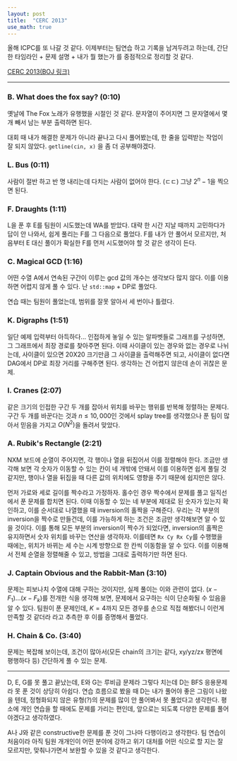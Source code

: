 ```yaml
---
layout: post
title:  "CERC 2013"
use_math: true
---
```



올해 ICPC를 또 나갈 것 같다. 이제부터는 팀연습 하고 기록을 남겨두려고 하는데, 간단한 타임라인 + 문제 설명 + 내가 뭘 했는가 를 중점적으로 정리할 것 같다.

[CERC 2013(BOJ 링크)]("https://www.acmicpc.net/category/detail/1176")

***

### B. What does the fox say? (0:10)
옛날에 The Fox 노래가 유행했을 시절인 것 같다. 문자열이 주어지면 그 문자열에서 몇 개 빼서 남는 부분 출력하면 된다.

대회 때 내가 해결한 문제가 아니라 끝나고 다시 풀어봤는데, 한 줄을 입력받는 작업이 잘 되지 않았다. `getline(cin, x)` 을 좀 더 공부해야겠다.

### L. Bus (0:11)
사람이 절반 하고 반 명 내리는데 다치는 사람이 없어야 한다. (ㄷㄷ) 그냥 $2^n-1$을 찍으면 된다.

### F. Draughts (1:11)
L을 푼 후 E를 팀원이 시도했는데 WA를 받았다. 대략 한 시간 지날 때까지 고민하다가 답이 안 나와서, 쉽게 풀리는 F를 그 다음으로 풀었다. F를 내가 안 풀어서 모르지만, 처음부터 E 대신 풀이가 확실한 F를 먼저 시도했어야 할 것 같은 생각이 든다.

### C. Magical GCD (1:16)
어떤 수열 A에서 연속된 구간이 이루는 gcd 값의 개수는 생각보다 많지 않다. 이를 이용하면 어렵지 않게 풀 수 있다. 난 `std::map` + DP로 풀었다.

연습 때는 팀원이 풀었는데, 범위를 잘못 알아서 세 번이나 틀렸다.

### K. Digraphs (1:51)
일단 예제 입력부터 아득하다... 인접하게 놓일 수 있는 알파벳들로 그래프를 구성하면, 그 그래프에서 최장 경로를 찾아주면 된다. 이때 사이클이 있는 경우와 없는 경우로 나뉘는데, 사이클이 있으면 20X20 크기만큼 그 사이클을 출력해주면 되고, 사이클이 없다면 DAG에서 DP로 최장 거리를 구해주면 된다. 생각하는 건 어렵지 않은데 손이 귀찮은 문제.

### I. Cranes (2:07)
같은 크기의 인접한 구간 두 개를 잡아서 위치를 바꾸는 행위를 반복해 정렬하는 문제다. 구간 두 개를 바꾼다는 것과 $n \leq 10,000$인 것에서 splay tree를 생각했으나 푼 팀이 많아서 믿음을 가지고 $O(N^2)$을 돌려서 맞았다.

### A. Rubik's Rectangle (2:21)
NXM 보드에 순열이 주어지면, 각 행이나 열을 뒤집어서 이를 정렬해야 한다. 조금만 생각해 보면 각 숫자가 이동할 수 있는 칸이 네 개밖에 안돼서 이를 이용하면 쉽게 풀릴 것 같지만, 행이나 열을 뒤집을 때 다른 값의 위치에도 영향을 주기 때문에 쉽지만은 않다.

먼저 가로와 세로 길이를 짝수라고 가정하자. 홀수인 경우 짝수에서 문제를 풀고 일직선에서 푼 문제를 합치면 된다. 이때 이동할 수 있는 네 부분에 제대로 된 숫자가 있는지 확인하고, 이를 순서대로 나열했을 때 inversion의 홀짝을 구해준다. 우리는 각 부분의 inversion을 짝수로 만들건데, 이를 가능하게 하는 조건은 조금만 생각해보면 알 수 있을 것이다. 이를 통해 모든 부분의 inversion이 짝수가 되었다면, inversion의 홀짝은 유지하면서 숫자 위치를 바꾸는 연산을 생각하자. 이를테면 `Rx Cy Rx Cy`를 수행했을 때에는, 위치가 바뀌는 세 수는 시계 방향으로 한 칸씩 이동함을 알 수 있다. 이를 이용해서 전체 순열을 정렬해줄 수 있고, 방법을 그대로 출력하기만 하면 된다.

### J. Captain Obvious and the Rabbit-Man (3:10)
문제는 피보나치 수열에 대해 구하는 것이지만, 실제 풀이는 이와 관련이 없다. $(x-F_1)...(x-F_k)$를 전개한 식을 생각해 보면, 문제에서 요구하는 식이 단순화될 수 있음을 알 수 있다. 팀원이 푼 문제인데, $K=4$까지 모든 경우를 손으로 직접 해봤더니 이런게 만족할 것 같더라 라고 추측한 후 이를 증명해서 풀었다.

### H. Chain & Co. (3:40)
문제는 복잡해 보이는데, 조건이 많아서(모든 chain의 크기는 같다, xy/yz/zx 평면에 평행하다 등) 간단하게 풀 수 있는 문제.

***

D, E, G를 못 풀고 끝났는데, E와 G는 루비급 문제라 그렇다 치는데 D는 BFS 응용문제라 못 푼 것이 상당히 아쉽다. 연습 흐름으로 봤을 때 D는 내가 풀어야 좋은 그림이 나왔을 텐데, 정형화되지 않은 유형(?)의 문제를 많이 안 풀어봐서 못 풀었다고 생각한다. 평소에 개인 연습을 할 때에도 문제를 가리는 편인데, 앞으로는 되도록 다양한 문제를 풀어야겠다고 생각하였다.

A나 J와 같은 constructive한 문제를 푼 것이 그나마 다행이라고 생각한다. 팀 연습이 처음이라 아직 팀원 개개인이 어떤 분야에 강하고 위기 대처를 어떤 식으로 할 지는 잘 모르지만, 맞춰나가면서 보완할 수 있을 것 같다고 생각한다.